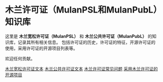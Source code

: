 # 木兰许可证（MulanPSL和MulanPubL）知识库

这里是 **木兰宽松许可证（MulanPSL）** 和 **木兰公共许可证（MulanPubL）** 的知识库，记录其所有相关信息。
包括许可证的历史，许可证的特征，开源许可证的使用，采用许可证的开源项目列表等。

欢迎任何贡献。

[木兰宽松许可证文本](MulanPSL-2.0.txt)
[木兰公共许可证文本](MulanPubL-2.0.txt)
[木兰许可证常见问题](FAQ.md)
[采用木兰许可证的开源项目](ProjectsUsingMulan.md)
